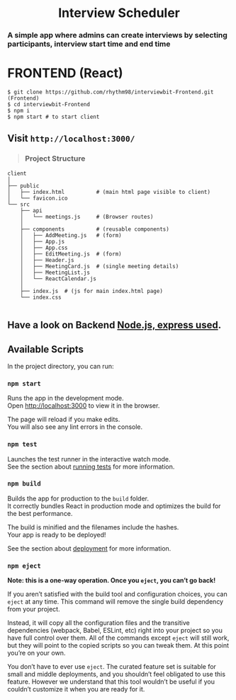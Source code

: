<h1 align = "center" > Interview Scheduler </h1>

</p>

### A simple app where admins can create interviews by selecting participants, interview start time and end time  


# FRONTEND (React)

```shell
$ git clone https://github.com/rhythm98/interviewbit-Frontend.git (Frontend)
$ cd interviewbit-Frontend
$ npm i
$ npm start # to start client
```
## Visit `http://localhost:3000/`

> ### Project Structure

```shell
client
│
├── public            
│   ├── index.html          # (main html page visible to client)   
│   └── favicon.ico   
└── src                    
    ├── api
    │   └── meetings.js     # (Browser routes) 
    │ 
    ├── components          # (reusable components)
    │   ├── AddMeeting.js   # (form)
    │   ├── App.js
    │   ├── App.css
    │   ├── EditMeeting.js  # (form)
    │   ├── Header.js
    │   ├── MeetingCard.js  # (single meeting details)
    │   ├── MeetingList.js  
    │   └── ReactCalendar.js
    │             
    ├── index.js  # (js for main index.html page)
    └── index.css  
    
```

## Have a look on Backend **[Node.js, express used](https://github.com/rhythm98/interviewbit-Backend)**.

## Available Scripts

In the project directory, you can run:

### `npm start`

Runs the app in the development mode.\
Open [http://localhost:3000](http://localhost:3000) to view it in the browser.

The page will reload if you make edits.\
You will also see any lint errors in the console.

### `npm test`

Launches the test runner in the interactive watch mode.\
See the section about [running tests](https://facebook.github.io/create-react-app/docs/running-tests) for more information.

### `npm build`

Builds the app for production to the `build` folder.\
It correctly bundles React in production mode and optimizes the build for the best performance.

The build is minified and the filenames include the hashes.\
Your app is ready to be deployed!

See the section about [deployment](https://facebook.github.io/create-react-app/docs/deployment) for more information.

### `npm eject`

**Note: this is a one-way operation. Once you `eject`, you can’t go back!**

If you aren’t satisfied with the build tool and configuration choices, you can `eject` at any time. This command will remove the single build dependency from your project.

Instead, it will copy all the configuration files and the transitive dependencies (webpack, Babel, ESLint, etc) right into your project so you have full control over them. All of the commands except `eject` will still work, but they will point to the copied scripts so you can tweak them. At this point you’re on your own.

You don’t have to ever use `eject`. The curated feature set is suitable for small and middle deployments, and you shouldn’t feel obligated to use this feature. However we understand that this tool wouldn’t be useful if you couldn’t customize it when you are ready for it.